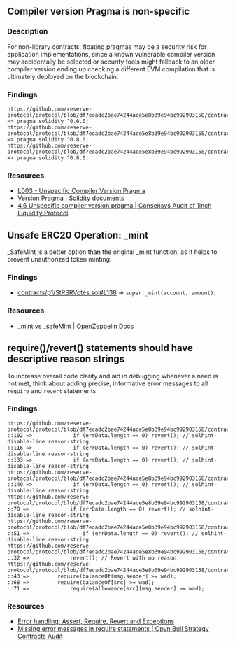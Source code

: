 ## Compiler version Pragma is non-specific

### Description

For non-library contracts, floating pragmas may be a security risk for application implementations, since a known vulnerable compiler version may accidentally be selected or security tools might fallback to an older compiler version ending up checking a different EVM compilation that is ultimately deployed on the blockchain.

### Findings

```
https://github.com/reserve-protocol/protocol/blob/df7ecadc2bae74244ace5e8b39e94bc992903158/contracts/plugins/aave/ERC20.sol#L3 => pragma solidity ^0.6.0;
https://github.com/reserve-protocol/protocol/blob/df7ecadc2bae74244ace5e8b39e94bc992903158/contracts/plugins/mocks/ChainlinkMock.sol#L2 => pragma solidity ^0.8.0;
https://github.com/reserve-protocol/protocol/blob/df7ecadc2bae74244ace5e8b39e94bc992903158/contracts/plugins/mocks/InvalidChainlinkMock.sol#L2 => pragma solidity ^0.8.0;
```

### Resources

- [L003 - Unspecific Compiler Version Pragma](https://github.com/byterocket/c4-common-issues/blob/main/2-Low-Risk.md#l003---unspecific-compiler-version-pragma)
- [Version Pragma | Solidity documents](https://docs.soliditylang.org/en/latest/layout-of-source-files.html#version-pragma)
- [4.6 Unspecific compiler version pragma | Consensys Audit of 1inch Liquidity Protocol](https://consensys.net/diligence/audits/2020/12/1inch-liquidity-protocol/#unspecific-compiler-version-pragma)


## Unsafe ERC20 Operation: _mint

_SafeMint is a better option than the original _mint function, as it helps to prevent unauthorized token minting.

### Findings

- [contracts/p1/StRSRVotes.sol#L138](https://github.com/reserve-protocol/protocol/blob/df7ecadc2bae74244ace5e8b39e94bc992903158/contracts/p1/StRSRVotes.sol#L138) => `super._mint(account, amount);`

### Resources

- [_mint](https://docs.openzeppelin.com/contracts/2.x/api/token/erc721#ERC721-_mint-address-uint256-) vs [_safeMint](https://docs.openzeppelin.com/contracts/2.x/api/token/erc721#ERC721-_safeMint-address-uint256-bytes-) | OpenZeppelin Docs



## require()/revert() statements should have descriptive reason strings

To increase overall code clarity and aid in debugging whenever a need is not met, think about adding precise, informative error messages to all `require` and `revert` statements.

### Findings

```Solidity
https://github.com/reserve-protocol/protocol/blob/df7ecadc2bae74244ace5e8b39e94bc992903158/contracts/plugins/assets/Asset.sol
::102 =>             if (errData.length == 0) revert(); // solhint-disable-line reason-string
::116 =>             if (errData.length == 0) revert(); // solhint-disable-line reason-string
::133 =>             if (errData.length == 0) revert(); // solhint-disable-line reason-string
https://github.com/reserve-protocol/protocol/blob/df7ecadc2bae74244ace5e8b39e94bc992903158/contracts/plugins/assets/FiatCollateral.sol
::149 =>             if (errData.length == 0) revert(); // solhint-disable-line reason-string
https://github.com/reserve-protocol/protocol/blob/df7ecadc2bae74244ace5e8b39e94bc992903158/contracts/plugins/assets/RTokenAsset.sol
::78 =>             if (errData.length == 0) revert(); // solhint-disable-line reason-string
https://github.com/reserve-protocol/protocol/blob/df7ecadc2bae74244ace5e8b39e94bc992903158/contracts/plugins/mocks/BadCollateralPlugin.sol
::51 =>                 if (errData.length == 0) revert(); // solhint-disable-line reason-string
https://github.com/reserve-protocol/protocol/blob/df7ecadc2bae74244ace5e8b39e94bc992903158/contracts/plugins/mocks/InvalidChainlinkMock.sol
::32 =>             revert(); // Revert with no reason
https://github.com/reserve-protocol/protocol/blob/df7ecadc2bae74244ace5e8b39e94bc992903158/contracts/plugins/mocks/WETH.sol
::43 =>         require(balanceOf[msg.sender] >= wad);
::68 =>         require(balanceOf[src] >= wad);
::71 =>             require(allowance[src][msg.sender] >= wad);
```

### Resources

- [Error handling: Assert, Require, Revert and Exceptions](https://docs.soliditylang.org/en/v0.8.17/control-structures.html#error-handling-assert-require-revert-and-exceptions)
- [Missing error messages in require statements | Opyn Bull Strategy Contracts Audit](https://blog.openzeppelin.com/opyn-bull-strategy-contracts-audit/#missing-error-messages-in-require-statements)